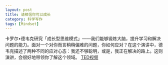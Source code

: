 ```yaml
---
layout: post  
title: 请相信你可以成长
category: 科学写作  
tags: [Mindset]
---
```


卡罗尔•德韦克研究「成长型思维模式」——我们能够锻炼大脑，提升学习和解决问题的能力。面对一个对你而言稍稍偏难的问题，你如何应对？在这个演讲中，德韦克描述了两种不同的应对心态：我还不够聪明，或是，我正在解决的路上。这则演讲，会很好地带领你了解这个领域。
[TED视频][1] 

[1]:	[https://www.ted.com/talks/carol%5C_dweck%5C_the%5C_power%5C_of%5C_believing%5C_that%5C_you%5C_can%5C_improve?language=zh-cn]